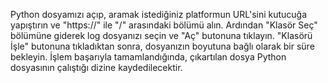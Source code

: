 Python dosyamızı açıp, aramak istediğiniz platformun URL'sini kutucuğa yapıştırın ve "https://" ile "/" arasındaki bölümü alın. Ardından "Klasör Seç" bölümüne giderek log dosyanızı seçin ve "Aç" butonuna tıklayın. "Klasörü İşle" butonuna tıkladıktan sonra, dosyanızın boyutuna bağlı olarak bir süre bekleyin. İşlem başarıyla tamamlandığında, çıkartılan dosya Python dosyasının çalıştığı dizine kaydedilecektir.

